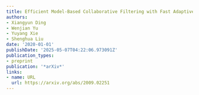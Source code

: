 ```yaml
---
title: Efficient Model-Based Collaborative Filtering with Fast Adaptive PCA
authors:
- Xiangyun Ding
- Wenjian Yu
- Yuyang Xie
- Shenghua Liu
date: '2020-01-01'
publishDate: '2025-05-07T04:22:06.973091Z'
publication_types:
- preprint
publication: '*arXiv*'
links:
- name: URL
  url: https://arxiv.org/abs/2009.02251
---
```

